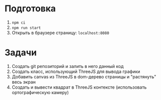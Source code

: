 # Подготовка

1. `npm ci`
3. `npm run start`
4. Открыть в браузере страницу: `localhost:8080`

# Задачи

1. Создать git репозиторий и залить в него данный код
2. Создать класс, использующий ThreeJS для вывода графики
3. Добавить canvas из ThreeJS в dom-дерево страницы и "растянуть" весь экран
4. Создать и вывести квадрат в ThreeJS контексте (использовать ортографическую камеру)

